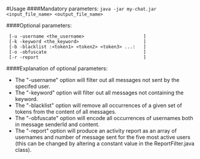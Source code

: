 #Usage
####Mandatory parameters:
```java -jar my-chat.jar <input_file_name> <output_file_name>```

####Optional parameters:
```
 [-u -username <the_username>                      ]
 [-k -keyword <the_keyword>                        ]
 [-b -blacklist :<token1> <token2> <token3> ...:   ]
 [-o -obfuscate                                    ]
 [-r -report                                       ]
```

####Explanation of optional parameters:

* The "-username" option will filter out all messages not sent by the specifed user.
* The "-keyword" option will filter out all messages not containing the keyword.
* The "-blacklist" option will remove all occurrences of a given set of tokens from the content of all messages.
* The "-obfuscate" option will encode all occurrences of usernames both in message senderId and content.
* The "-report" option will produce an activity report as an array of usernames and number of message sent for the five most active users (this can be changed by altering a constant value in the ReportFilter.java class).

